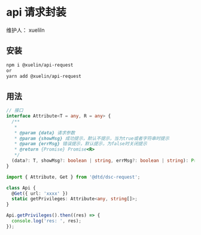 # api 请求封装

维护人： xueliln

<!-- > api 请求封装 -->

## 安装

```sh
npm i @xuelin/api-request
or
yarn add @xuelin/api-request
```

## 用法

```typescript
// 接口
interface Attribute<T = any, R = any> {
  /**
   *
   * @param {data} 请求参数
   * @param {showMsg} 成功提示，默认不提示，当为true或者字符串时提示
   * @param {errMsg} 错误提示，默认提示，为false时关闭提示
   * @return {Promise} Promise<R>
   */
  (data?: T, showMsg?: boolean | string, errMsg?: boolean | string): Promise<R>;
}
```

```typescript
import { Attribute, Get } from '@dtd/dsc-request';

class Api {
  @Get({ url: 'xxxx' })
  static getPrivileges: Attribute<any, string[]>;
}

Api.getPrivileges().then((res) => {
  console.log('res: ', res);
});
```
